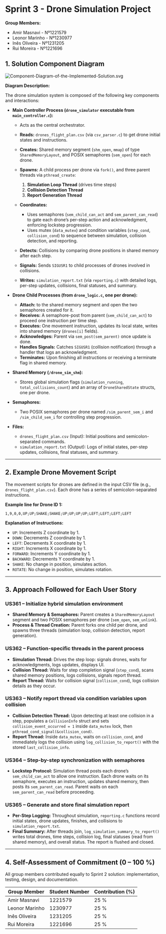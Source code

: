 # Sprint 3 - Drone Simulation Project

**Group Members:**

* Amir Masnavi - Nº1221579
* Leonor Marinho - Nº1230977
* Inês Oliveira - Nº1231205
* Rui Moreira - Nº1221696

## 1. Solution Component Diagram

![Component-Diagram-of-the-Implemented-Solution.svg](Component-Diagram-of-the-Implemented-Solution.svg)

**Diagram Description:**

The drone simulation system is composed of the following key components and interactions:

* **Main Controller Process (`drone_simulator` executable from `main_controller.c`):**

  * Acts as the central orchestrator.
  * **Reads:** `drones_flight_plan.csv` (via `csv_parser.c`) to get drone initial states and instructions.
  * **Creates:** Shared memory segment (`shm_open`, `mmap`) of type `SharedMemoryLayout`, and POSIX semaphores (`sem_open`) for each drone.
  * **Spawns:** A child process per drone via `fork()`, and three parent threads via `pthread_create`:

    1. **Simulation Loop Thread** (drives time steps)
    2. **Collision Detection Thread**
    3. **Report Generation Thread**
  * **Coordinates:**

    * Uses semaphores (`sem_child_can_act` and `sem_parent_can_read`) to gate each drone’s per-step action and acknowledgment, enforcing lockstep progression.
    * Uses mutex (`data_mutex`) and condition variables (`step_cond`, `collision_cond`) to sequence between simulation, collision detection, and reporting.
  * **Detects:** Collisions by comparing drone positions in shared memory after each step.
  * **Signals:** Sends `SIGUSR1` to child processes of drones involved in collisions.
  * **Writes:** `simulation_report.txt` (via `reporting.c`) with detailed logs, per-step updates, collisions, final statuses, and summary.

* **Drone Child Processes (from `drone_logic.c`, one per drone):**

  * **Attach:** to the shared memory segment and open the two semaphores created for it.
  * **Receives:** A semaphore-post from parent (`sem_child_can_act`) to proceed one instruction per time step.
  * **Executes:** One movement instruction, updates its local state, writes into shared memory (`drones[i]` fields).
  * **Acknowledges:** Parent via `sem_post(sem_parent)` once update is done.
  * **Handles Signals:** Catches `SIGUSR1` (collision notification) through a handler that logs an acknowledgment.
  * **Terminates:** Upon finishing all instructions or receiving a terminate flag in shared memory.

* **Shared Memory (`/drone_sim_shm`):**

  * Stores global simulation flags (`simulation_running`, `total_collisions_count`) and an array of `DroneSharedState` structs, one per drone.

* **Semaphores:**

  * Two POSIX semaphores per drone named `/sim_parent_sem_i` and `/sim_child_sem_i` for controlling step progression.

* **Files:**

  * `drones_flight_plan.csv` (Input): Initial positions and semicolon-separated commands.
  * `simulation_report.txt` (Output): Logs of initial states, per-step updates, collisions, final statuses, and summary.

---

## 2. Example Drone Movement Script

The movement scripts for drones are defined in the input CSV file (e.g., `drones_flight_plan.csv`). Each drone has a series of semicolon-separated instructions.

**Example line for Drone ID 1:**

```
1,9,0,0,UP;UP;SHAKE;SHAKE;UP;UP;UP;UP;LEFT;LEFT;LEFT;LEFT
```

**Explanation of Instructions:**

* `UP`: Increments Z coordinate by 1.
* `DOWN`: Decrements Z coordinate by 1.
* `LEFT`: Decrements X coordinate by 1.
* `RIGHT`: Increments X coordinate by 1.
* `FORWARD`: Increments Y coordinate by 1.
* `BACKWARD`: Decrements Y coordinate by 1.
* `SHAKE`: No change in position, simulates action.
* `ROTATE`: No change in position, simulates rotation.

---

## 3. Approach Followed for Each User Story

### US361 – Initialize hybrid simulation environment

* **Shared Memory & Semaphores:** Parent creates a `SharedMemoryLayout` segment and two POSIX semaphores per drone (`sem_open`, `sem_unlink`).
* **Process & Thread Creation:** Parent forks one child per drone, and spawns three threads (simulation loop, collision detection, report generation).

### US362 – Function-specific threads in the parent process

* **Simulation Thread:** Drives the step loop: signals drones, waits for acknowledgments, logs updates, displays UI.
* **Collision Thread:** Waits for step completion signal (`step_cond`), scans shared memory positions, logs collisions, signals report thread.
* **Report Thread:** Waits for collision signal (`collision_cond`), logs collision details as they occur.

### US363 – Notify report thread via condition variables upon collision

* **Collision Detection Thread:** Upon detecting at least one collision in a step, populates a `CollisionInfo` struct and sets `collision_event_occurred = 1` inside `data_mutex` lock, then `pthread_cond_signal(&collision_cond)`.
* **Report Thread:** Inside `data_mutex`, waits on `collision_cond`, and immediately logs the collision using `log_collision_to_report()` with the stored `last_collision_info`.

### US364 – Step-by-step synchronization with semaphores

* **Lockstep Protocol:** Simulation thread posts each drone’s `sem_child_can_act` to allow one instruction. Each drone waits on its semaphore, executes an instruction, updates shared memory, then posts its `sem_parent_can_read`. Parent waits on each `sem_parent_can_read` before proceeding.

### US365 – Generate and store final simulation report

* **Per-Step Logging:** Throughout simulation, `reporting.c` functions record initial states, drone updates, finishes, and collisions to `simulation_report.txt`.
* **Final Summary:** After threads join, `log_simulation_summary_to_report()` writes total drones, time steps, collision log, final statuses (read from shared memory), and overall status. The report is flushed and closed.

---

## 4. Self-Assessment of Commitment (0 – 100 %)

All group members contributed equally to Sprint 2 solution: implementation, testing, design, and documentation.

| Group Member   | Student Number | Contribution (%) |
| -------------- | -------------- | ---------------- |
| Amir Masnavi   | 1221579        | 25 %             |
| Leonor Marinho | 1230977        | 25 %             |
| Inês Oliveira  | 1231205        | 25 %             |
| Rui Moreira    | 1221696        | 25 %             |
